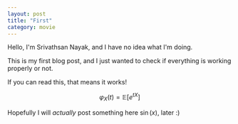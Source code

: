 ```yaml
---
layout: post
title: "First"
category: movie
---
```


Hello, I'm Srivathsan Nayak, and I have no idea what I'm doing.

This is my first blog post, and I just wanted to check if everything is working properly or not.

If you can read this, that means it works!

$$\varphi_X(t) = \mathbb{E}\left[e^{tX}\right]$$

Hopefully I will *actually* post something here $\sin(x)$, later :)
